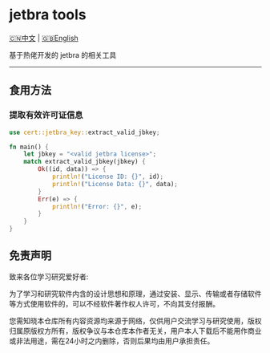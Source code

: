 # jetbra tools

[🇨🇳中文](#jetbra-tools) | [🇬🇧English](../README.md/#jetbra-tools)

基于热佬开发的 jetbra 的相关工具

---

## 食用方法

### 提取有效许可证信息

```rust
use cert::jetbra_key::extract_valid_jbkey;

fn main() {
    let jbkey = "<valid jetbra license>";
    match extract_valid_jbkey(jbkey) {
        Ok((id, data)) => {
            println!("License ID: {}", id);
            println!("License Data: {}", data);
        }
        Err(e) => {
            println!("Error: {}", e);
        }
    }
}
```

## 免责声明

致来各位学习研究爱好者:

为了学习和研究软件内含的设计思想和原理，通过安装、显示、传输或者存储软件等方式使用软件的，可以不经软件著作权人许可，不向其支付报酬。

您需知晓本仓库所有内容资源均来源于网络，仅供用户交流学习与研究使用，版权归属原版权方所有，版权争议与本仓库本作者无关，用户本人下载后不能用作商业或非法用途，需在24小时之内删除，否则后果均由用户承担责任。
